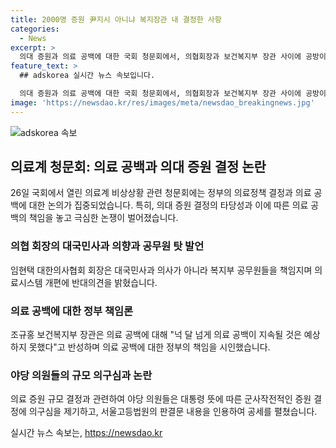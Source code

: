 ```yaml
---
title: 2000명 증원 尹지시 아니냐 복지장관 내 결정한 사항
categories:
  - News
excerpt: >
  의대 증원과 의료 공백에 대한 국회 청문회에서, 의협회장과 보건복지부 장관 사이에 공방이 벌어졌다. 야당 의원들은 대통령의 지시로 의대 증원이 결정된 것이 아니냐는 의혹을 제기했고, 정부의 의료 공백 책임론도 논란이 되었다. 또한, 의협회장은 복지부 공무원들의 결정으로 의료시스템이 손상되었다며 사과를 거부하고, 휴진을 다시 추진할 의사를 밝히기도 했다. 이에 대해 논쟁이 일었다.
feature_text: >
  ## adskorea 실시간 뉴스 속보입니다.

  의대 증원과 의료 공백에 대한 국회 청문회에서, 의협회장과 보건복지부 장관 사이에 공방이 벌어졌다. 야당 의원들은 대통령의 지시로 의대 증원이 결정된 것이 아니냐는 의혹을 제기했고, 정부의 의료 공백 책임론도 논란이 되었다. 또한, 의협회장은 복지부 공무원들의 결정으로 의료시스템이 손상되었다며 사과를 거부하고, 휴진을 다시 추진할 의사를 밝히기도 했다. 이에 대해 논쟁이 일었다.
image: 'https://newsdao.kr/res/images/meta/newsdao_breakingnews.jpg'
---
```


<p><img src="https://newsdao.kr/res/images/meta/newsdao_breakingnews.jpg" alt="adskorea 속보" /></p>

<h2 data-ke-size="size26">의료계 청문회: 의료 공백과 의대 증원 결정 논란</h2>

<p data-ke-size="size16">26일 국회에서 열린 의료계 비상상황 관련 청문회에는 정부의 의료정책 결정과 의료 공백에 대한 논의가 집중되었습니다. 특히, 의대 증원 결정의 타당성과 이에 따른 의료 공백의 책임을 놓고 극심한 논쟁이 벌어졌습니다.</p>

<h3 data-ke-size="size24">의협 회장의 대국민사과 의향과 공무원 탓 발언</h3>

<p data-ke-size="size16">임현택 대한의사협회 회장은 대국민사과 의사가 아니라 복지부 공무원들을 책임지며 의료시스템 개편에 반대의견을 밝혔습니다.</p>

<h3 data-ke-size="size24">의료 공백에 대한 정부 책임론</h3>

<p data-ke-size="size16">조규홍 보건복지부 장관은 의료 공백에 대해 "넉 달 넘게 의료 공백이 지속될 것은 예상하지 못했다"고 반성하며 의료 공백에 대한 정부의 책임을 시인했습니다.</p>

<h3 data-ke-size="size24">야당 의원들의 규모 의구심과 논란</h3>

<p data-ke-size="size16">의료 증원 규모 결정과 관련하여 야당 의원들은 대통령 뜻에 따른 군사작전적인 증원 결정에 의구심을 제기하고, 서울고등법원의 판결문 내용을 인용하여 공세를 펼쳤습니다. </p>
실시간 뉴스 속보는, <a href="https://newsdao.kr" rel="dofollow">https://newsdao.kr</a>


